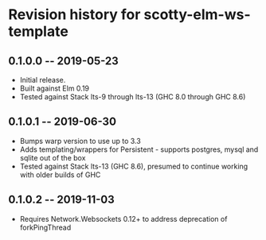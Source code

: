 # Revision history for scotty-elm-ws-template

## 0.1.0.0 -- 2019-05-23

* Initial release.
* Built against Elm 0.19
* Tested against Stack lts-9 through lts-13 (GHC 8.0 through GHC 8.6)

## 0.1.0.1 -- 2019-06-30

* Bumps warp version to use up to 3.3
* Adds templating/wrappers for Persistent - supports postgres, mysql and sqlite
  out of the box
* Tested against Stack lts-13 (GHC 8.6), presumed to continue working with older
  builds of GHC

## 0.1.0.2 -- 2019-11-03

* Requires Network.Websockets 0.12+ to address deprecation of forkPingThread
